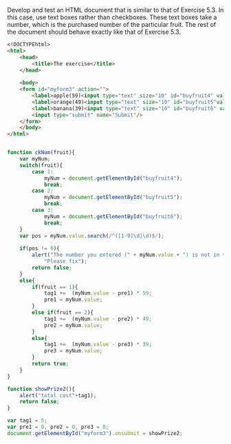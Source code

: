 Develop and test an HTML document that is similar to that of Exercise 5.3. 
In this case, use text boxes rather than checkboxes. These text boxes take
a number, which is the purchased number of the particular fruit. The rest 
of the document should behave exactly like that of Exercise 5.3.

``` html
<!DOCTYPEhtml>
<html>
	<head>
		<title>The exercise</title>
	</head>
   
	<body>
	<form id="myform3" action="">
		<label>apple(59)<input type="text" size="10" id="buyfruit4" value="Please enter number" onchange="ckNum(1)"/></label>
		<label>orange(49)<input type="text" size="10" id="buyfruit5"value="Please enter number" onchange="ckNum(2)"/></label>
		<label>banana(39)<input type="text" size="10" id="buyfruit6" value="Please enter number" onchange="ckNum(3)"/></label>
		<input type="submit" name="Submit"/>
	</form>
	</body>  
</html>
```


``` js

function ckNum(fruit){
	var myNum;
	switch(fruit){
		case 1:
			myNum = document.getElementById("buyfruit4");
			break;
		case 2:
			myNum = document.getElementById("buyfruit5");
			break;
		case 3:
			myNum = document.getElementById("buyfruit6");
			break;
	}
	var pos = myNum.value.search(/^([1-9]\d|\d)$/);
	
	if(pos != 0){
		alert("The number you entered (" + myNum.value + ") is not in the correct form. \n" +
			"Please fix");
		return false;
	}
	else{
		if(fruit == 1){
			tag1 +=  (myNum.value - pre1) * 59;
			pre1 = myNum.value;
		}
		else if(fruit == 2){
			tag1 +=  (myNum.value - pre2) * 49;
			pre2 = myNum.value;
		}
		else{
			tag1 +=  (myNum.value - pre3) * 39;
			pre3 = myNum.value;
		}
		return true;
	}
}

function showPrize2(){
	alert("total cost"+tag1);
	return false;
}
```
``` js
var tag1 = 5;
var pre1 = 0, pre2 = 0, pre3 = 0;
document.getElementById("myform3").onsubmit = showPrize2;
```
